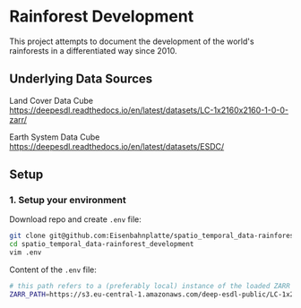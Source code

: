 # Rainforest Development

This project attempts to document the development of the world's rainforests in a differentiated way since 2010.


## Underlying Data Sources

Land Cover Data Cube
https://deepesdl.readthedocs.io/en/latest/datasets/LC-1x2160x2160-1-0-0-zarr/

Earth System Data Cube
https://deepesdl.readthedocs.io/en/latest/datasets/ESDC/

## Setup

### 1. Setup your environment

Download repo and create `.env` file:

```bash
git clone git@github.com:Eisenbahnplatte/spatio_temporal_data-rainforest_development.git # clone the repository
cd spatio_temporal_data-rainforest_development 
vim .env
```

Content of the `.env` file:

```bash
# this path refers to a (preferably local) instance of the loaded ZARR dataset. URL also possible
ZARR_PATH=https://s3.eu-central-1.amazonaws.com/deep-esdl-public/LC-1x2160x2160-1.0.0.zarr
```


